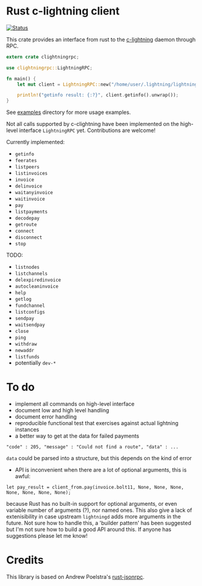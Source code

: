 # Rust c-lightning client

[![Status](https://travis-ci.org/laanwj/rust-clightning-rpc.png?branch=master)](https://travis-ci.org/laanwj/rust-clightning-rpc)

This crate provides an interface from rust to the [c-lightning](https://github.com/ElementsProject/lightning) daemon through RPC.

```rust
extern crate clightningrpc;

use clightningrpc::LightningRPC;

fn main() {
    let mut client = LightningRPC::new("/home/user/.lightning/lightning-rpc".to_string());

    println!("getinfo result: {:?}", client.getinfo().unwrap());
}
```

See [examples](examples/) directory for more usage examples.

Not all calls supported by c-clightning have been implemented on the high-level interface
`LightningRPC` yet. Contributions are welcome!

Currently implemented:

- `getinfo`
- `feerates`
- `listpeers`
- `listinvoices`
- `invoice`
- `delinvoice`
- `waitanyinvoice`
- `waitinvoice`
- `pay`
- `listpayments`
- `decodepay`
- `getroute`
- `connect`
- `disconnect`
- `stop`

TODO:

- `listnodes`
- `listchannels`
- `delexpiredinvoice`
- `autocleaninvoice`
- `help`
- `getlog`
- `fundchannel`
- `listconfigs`
- `sendpay`
- `waitsendpay`
- `close`
- `ping`
- `withdraw`
- `newaddr`
- `listfunds`
- potentially `dev-*`

# To do

- implement all commands on high-level interface
- document low and high level handling
- document error handling
- reproducible functional test that exercises against actual lightning instances
- a better way to get at the data for failed payments

```
"code" : 205, "message" : "Could not find a route", "data" : ...
```

  `data` could be parsed into a structure, but this depends on the kind of error

- API is inconvenient when there are a lot of optional arguments, this is awful:

```
let pay_result = client_from.pay(invoice.bolt11, None, None, None, None, None, None, None);
```

because Rust has no built-in support for optional arguments, or even variable
number of arguments (?), nor named ones. This also give a lack of
extenisibility in case upstream `lightningd` adds more arguments in the future.
Not sure how to handle this, a 'builder pattern' has been suggested but I'm not
sure how to build a good API around this. If anyone has suggestions please let me know!

# Credits

This library is based on Andrew Poelstra's [rust-jsonrpc](https://github.com/apoelstra/rust-jsonrpc).
